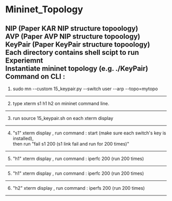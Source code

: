 # Mininet_Topology
NIP (Paper KAR NIP structure topoology)\
AVP (Paper AVP NIP structure topoology)\
KeyPair (Paper KeyPair structure topoology)\
Each directory contains shell scipt to run Experiemnt\
Instantiate mininet topology (e.g. ./KeyPair) \
Command on CLI : 
---------------------------------------------------------------------
1. sudo mn --custom 15_keypair.py --switch user --arp --topo=mytopo
---------------------------------------------------------------------
2. type xterm s1 h1 h2 on mininet command line.
---------------------------------------------------------------------
3. run source 15_keypair.sh on each xterm display
---------------------------------------------------------------------
4. "s1" xterm display , run command : 
  start (make sure each switch's key is installed),\
  then run "fail s1 200 (s1 link fail and run for 200 times)"
---------------------------------------------------------------------
5. "h1" xterm display , run command : 
  iperfc 200 (run 200 times)
---------------------------------------------------------------------
5. "h1" xterm display , run command : 
  iperfc 200 (run 200 times)
---------------------------------------------------------------------
6. "h2" xterm display , run command : 
  iperfs 200 (run 200 times)
---------------------------------------------------------------------
